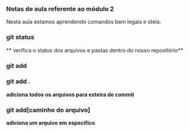 ### Notas de aula referente ao módulo 2

Nesta aula estamos aprendendo comandos bem legais e úteis.


### git status
** verifica o status dos arquivos e pastas dentro do nosso repositório**


### git add

### git add .

**adiciona todos os arquivos para esteira de commit**

### git add[caminho do arquivo]

**adiciona um arquivo em específico**